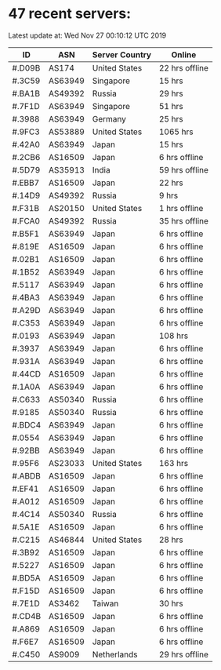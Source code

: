 # 47 recent servers:

Latest update at: Wed Nov 27 00:10:12 UTC 2019

| ID | ASN | Server Country | Online |
| -- | --- | -------------- | ------ |
| #.D09B | AS174 | United States | 22 hrs offline |
| #.3C59 | AS63949 | Singapore | 15 hrs |
| #.BA1B | AS49392 | Russia | 29 hrs |
| #.7F1D | AS63949 | Singapore | 51 hrs |
| #.3988 | AS63949 | Germany | 25 hrs |
| #.9FC3 | AS53889 | United States | 1065 hrs |
| #.42A0 | AS63949 | Japan | 15 hrs |
| #.2CB6 | AS16509 | Japan | 6 hrs offline |
| #.5D79 | AS35913 | India | 59 hrs offline |
| #.EBB7 | AS16509 | Japan | 22 hrs |
| #.14D9 | AS49392 | Russia | 9 hrs |
| #.F31B | AS20150 | United States | 1 hrs offline |
| #.FCA0 | AS49392 | Russia | 35 hrs offline |
| #.B5F1 | AS63949 | Japan | 6 hrs offline |
| #.819E | AS16509 | Japan | 6 hrs offline |
| #.02B1 | AS16509 | Japan | 6 hrs offline |
| #.1B52 | AS63949 | Japan | 6 hrs offline |
| #.5117 | AS63949 | Japan | 6 hrs offline |
| #.4BA3 | AS63949 | Japan | 6 hrs offline |
| #.A29D | AS63949 | Japan | 6 hrs offline |
| #.C353 | AS63949 | Japan | 6 hrs offline |
| #.0193 | AS63949 | Japan | 108 hrs |
| #.3937 | AS63949 | Japan | 6 hrs offline |
| #.931A | AS63949 | Japan | 6 hrs offline |
| #.44CD | AS16509 | Japan | 6 hrs offline |
| #.1A0A | AS63949 | Japan | 6 hrs offline |
| #.C633 | AS50340 | Russia | 6 hrs offline |
| #.9185 | AS50340 | Russia | 6 hrs offline |
| #.BDC4 | AS63949 | Japan | 6 hrs offline |
| #.0554 | AS63949 | Japan | 6 hrs offline |
| #.92BB | AS63949 | Japan | 6 hrs offline |
| #.95F6 | AS23033 | United States | 163 hrs |
| #.ABDB | AS16509 | Japan | 6 hrs offline |
| #.EF41 | AS16509 | Japan | 6 hrs offline |
| #.A012 | AS16509 | Japan | 6 hrs offline |
| #.4C14 | AS50340 | Russia | 6 hrs offline |
| #.5A1E | AS16509 | Japan | 6 hrs offline |
| #.C215 | AS46844 | United States | 28 hrs |
| #.3B92 | AS16509 | Japan | 6 hrs offline |
| #.5227 | AS16509 | Japan | 6 hrs offline |
| #.BD5A | AS16509 | Japan | 6 hrs offline |
| #.F15D | AS16509 | Japan | 6 hrs offline |
| #.7E1D | AS3462 | Taiwan | 30 hrs |
| #.CD4B | AS16509 | Japan | 6 hrs offline |
| #.A869 | AS16509 | Japan | 6 hrs offline |
| #.F6E7 | AS16509 | Japan | 6 hrs offline |
| #.C450 | AS9009 | Netherlands | 29 hrs offline |

